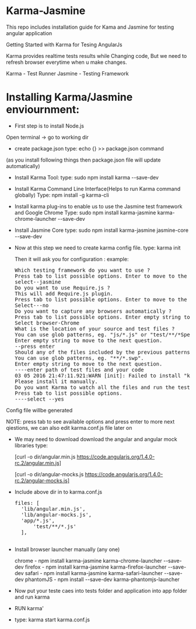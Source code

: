 # Karma-Jasmine
This repo includes installation guide for Kama and Jasmine for testing angular application

Getting Started with Karma for Tesing AngularJs

Karma provides realtime tests results while Changing code, But we need to refresh browser everytime when u make changes.

Karma - Test Runner
Jasmine - Testing Framework

# Installing Karma/Jasmine enviournment:

*  First step is to install Node.js 

  Open terminal -> go to working dir

* create package.json
  type:  echo {} >> package.json  command

(as you install following things then package.json file will update automatically)

* Install Karma Tool:
  type: sudo npm install karma --save-dev

* Install Karma Command Line Interface(Helps to run Karma command globally)
  Type: npm install -g karma-cli
  
* Install karma plug-ins to enable us to use the Jasmine test framework and Google Chrome
  Type: sudo npm install karma-jasmine karma-chrome-launcher --save-dev
  
* Install Jasmine Core
  type: sudo npm install karma-jasmine jasmine-core --save-dev
  
* Now at this step we need to create karma config file.
  type: karma init
  
  Then it will ask you for configuration :
  example: 
  <pre>
  Which testing framework do you want to use ?
  Press tab to list possible options. Enter to move to the next question.
  select--jasmine
  Do you want to use Require.js ?
  This will add Require.js plugin.
  Press tab to list possible options. Enter to move to the next question.
  Select---no
  Do you want to capture any browsers automatically ?
  Press tab to list possible options. Enter empty string to move to the next question.
  Select browser-Chrome
  What is the location of your source and test files ?
  You can use glob patterns, eg. "js/*.js" or "test/**/*Spec.js".
  Enter empty string to move to the next question.
  --press enter
  Should any of the files included by the previous patterns be excluded ?
  You can use glob patterns, eg. "**/*.swp".
  Enter empty string to move to the next question.
  ----enter path of test files and your code
  03 05 2016 21:47:11.921:WARN [init]: Failed to install "karma-chrome-launcher". No permissions to write in /usr/local/lib!
  Please install it manually.
  Do you want Karma to watch all the files and run the tests on change ?
  Press tab to list possible options.
  ----select --yes
  </pre>

 Config file willbe generated 

NOTE: press tab to see available options and press enter to more next qiestions, we can also edit karma.conf.js file later on


* We may need to download  download the angular and angular mock libraries
  type: 

	[curl -o dir/angular.min.js https://code.angularjs.org/1.4.0-rc.2/angular.min.js]

	[curl -o dir/angular-mocks.js https://code.angularjs.org/1.4.0-rc.2/angular-mocks.js]
	
* Include above dir in to karma.conf.js
  <pre>
  files: [
	'lib/angular.min.js',
  	'lib/angular-mocks.js',
	'app/*.js',
      	'test/**/*.js'
    ],

  </pre>
* Install browser launcher manually (any one)

  chrome  - npm install karma-jasmine karma-chrome-launcher --save-dev
  firefox - npm install karma-jasmine karma-firefox-launcher --save-dev
  safari  - npm install karma-jasmine karma-safari-launcher --save-dev
  phantomJS - npm install --save-dev karma-phantomjs-launcher
  
* Now put your teste caes into tests folder and application into app folder  and run karma

* RUN karma'

- type: karma start karma.conf.js
  
  
  
